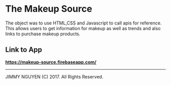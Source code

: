 # The Makeup Source

The object was to use HTML,CSS and Javascript to call apis for reference. This allows users to get information for makeup as well as trends and also links to purchase makeup products. 

## Link to App
**https://makeup-source.firebaseapp.com/**



----------

JIMMY NGUYEN (C) 2017. All Rights Reserved.
